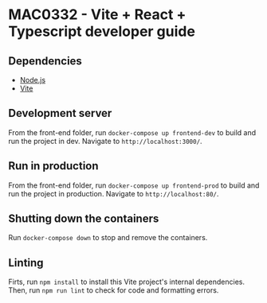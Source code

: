# MAC0332 - Vite + React + Typescript developer guide

## Dependencies
- [Node.js](https://nodejs.org/en)
- [Vite](https://vite.dev/)

## Development server
From the front-end folder, run `docker-compose up frontend-dev` to build and run the project in dev. Navigate to `http://localhost:3000/`.

## Run in production
From the front-end folder, run `docker-compose up frontend-prod` to build and run the project in production. Navigate to `http://localhost:80/`.

## Shutting down the containers
Run `docker-compose down` to stop and remove the containers.

## Linting
Firts, run `npm install` to install this Vite project's internal dependencies. Then, run `npm run lint` to check for code and formatting errors.
